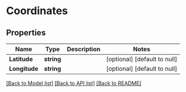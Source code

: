 # Coordinates

## Properties
Name | Type | Description | Notes
------------ | ------------- | ------------- | -------------
**Latitude** | **string** |  | [optional] [default to null]
**Longitude** | **string** |  | [optional] [default to null]

[[Back to Model list]](../README.md#documentation-for-models) [[Back to API list]](../README.md#documentation-for-api-endpoints) [[Back to README]](../README.md)


